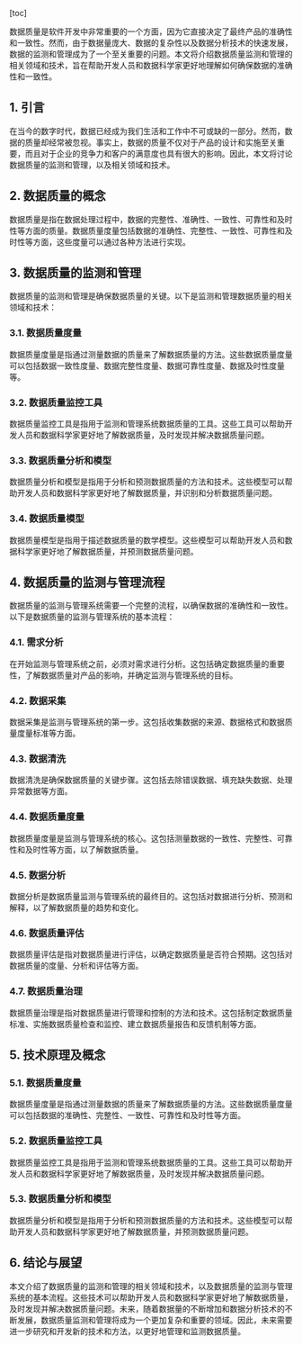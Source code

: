 
[toc]                    
                
                
数据质量是软件开发中非常重要的一个方面，因为它直接决定了最终产品的准确性和一致性。然而，由于数据量庞大、数据的复杂性以及数据分析技术的快速发展，数据的监测和管理成为了一个至关重要的问题。本文将介绍数据质量监测和管理的相关领域和技术，旨在帮助开发人员和数据科学家更好地理解如何确保数据的准确性和一致性。

## 1. 引言

在当今的数字时代，数据已经成为我们生活和工作中不可或缺的一部分。然而，数据的质量却经常被忽视。事实上，数据的质量不仅对于产品的设计和实施至关重要，而且对于企业的竞争力和客户的满意度也具有很大的影响。因此，本文将讨论数据质量的监测和管理，以及相关领域和技术。

## 2. 数据质量的概念

数据质量是指在数据处理过程中，数据的完整性、准确性、一致性、可靠性和及时性等方面的质量。数据质量度量包括数据的准确性、完整性、一致性、可靠性和及时性等方面，这些度量可以通过各种方法进行实现。

## 3. 数据质量的监测和管理

数据质量的监测和管理是确保数据质量的关键。以下是监测和管理数据质量的相关领域和技术：

### 3.1. 数据质量度量

数据质量度量是指通过测量数据的质量来了解数据质量的方法。这些数据质量度量可以包括数据一致性度量、数据完整性度量、数据可靠性度量、数据及时性度量等。

### 3.2. 数据质量监控工具

数据质量监控工具是指用于监测和管理系统数据质量的工具。这些工具可以帮助开发人员和数据科学家更好地了解数据质量，及时发现并解决数据质量问题。

### 3.3. 数据质量分析和模型

数据质量分析和模型是指用于分析和预测数据质量的方法和技术。这些模型可以帮助开发人员和数据科学家更好地了解数据质量，并识别和分析数据质量问题。

### 3.4. 数据质量模型

数据质量模型是指用于描述数据质量的数学模型。这些模型可以帮助开发人员和数据科学家更好地了解数据质量，并预测数据质量问题。

## 4. 数据质量的监测与管理流程

数据质量的监测与管理系统需要一个完整的流程，以确保数据的准确性和一致性。以下是数据质量的监测与管理系统的基本流程：

### 4.1. 需求分析

在开始监测与管理系统之前，必须对需求进行分析。这包括确定数据质量的重要性，了解数据质量对产品的影响，并确定监测与管理系统的目标。

### 4.2. 数据采集

数据采集是监测与管理系统的第一步。这包括收集数据的来源、数据格式和数据质量度量标准等方面。

### 4.3. 数据清洗

数据清洗是确保数据质量的关键步骤。这包括去除错误数据、填充缺失数据、处理异常数据等方面。

### 4.4. 数据质量度量

数据质量度量是监测与管理系统的核心。这包括测量数据的一致性、完整性、可靠性和及时性等方面，以了解数据质量。

### 4.5. 数据分析

数据分析是数据质量监测与管理系统的最终目的。这包括对数据进行分析、预测和解释，以了解数据质量的趋势和变化。

### 4.6. 数据质量评估

数据质量评估是指对数据质量进行评估，以确定数据质量是否符合预期。这包括对数据质量的度量、分析和评估等方面。

### 4.7. 数据质量治理

数据质量治理是指对数据质量进行管理和控制的方法和技术。这包括制定数据质量标准、实施数据质量检查和监控、建立数据质量报告和反馈机制等方面。

## 5. 技术原理及概念

### 5.1. 数据质量度量

数据质量度量是指通过测量数据的质量来了解数据质量的方法。这些数据质量度量可以包括数据的准确性、完整性、一致性、可靠性和及时性等方面。

### 5.2. 数据质量监控工具

数据质量监控工具是指用于监测和管理系统数据质量的工具。这些工具可以帮助开发人员和数据科学家更好地了解数据质量，及时发现并解决数据质量问题。

### 5.3. 数据质量分析和模型

数据质量分析和模型是指用于分析和预测数据质量的方法和技术。这些模型可以帮助开发人员和数据科学家更好地了解数据质量，并预测数据质量问题。

## 6. 结论与展望

本文介绍了数据质量的监测和管理的相关领域和技术，以及数据质量的监测与管理系统的基本流程。这些技术可以帮助开发人员和数据科学家更好地了解数据质量，及时发现并解决数据质量问题。未来，随着数据量的不断增加和数据分析技术的不断发展，数据质量监测和管理将成为一个更加复杂和重要的领域。因此，未来需要进一步研究和开发新的技术和方法，以更好地管理和监测数据质量。

